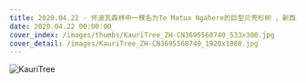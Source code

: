 ```yaml
---
title: 2020.04.22 - 怀波瓦森林中一棵名为Te Matua Ngahere的巨型贝壳杉树 ，新西兰北地 (© Kim Westerskov/Getty Images)
date: 2020.04.22 00:00:00
cover_index: /images/thumbs/KauriTree_ZH-CN3695568740_533x300.jpg
cover_detail: /images/KauriTree_ZH-CN3695568740_1920x1080.jpg
---
```


![KauriTree](/images/KauriTree_ZH-CN3695568740_1920x1080.jpg)
